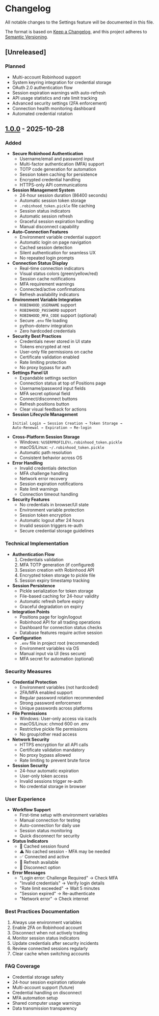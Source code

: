 # Changelog

All notable changes to the Settings feature will be documented in this file.

The format is based on [Keep a Changelog](https://keepachangelog.com/en/1.0.0/),
and this project adheres to [Semantic Versioning](https://semver.org/spec/v2.0.0.html).

## [Unreleased]

### Planned
- Multi-account Robinhood support
- System keyring integration for credential storage
- OAuth 2.0 authentication flow
- Session expiration warnings with auto-refresh
- API usage statistics and rate limit tracking
- Advanced security settings (2FA enforcement)
- Connection health monitoring dashboard
- Automated credential rotation

## [1.0.0] - 2025-10-28

### Added
- **Secure Robinhood Authentication**
  - Username/email and password input
  - Multi-factor authentication (MFA) support
  - TOTP code generation for automation
  - Session token caching for persistence
  - Encrypted credential handling
  - HTTPS-only API communications
- **Session Management System**
  - 24-hour session duration (86400 seconds)
  - Automatic session token storage
  - `.robinhood_token.pickle` file caching
  - Session status indicators
  - Automatic session refresh
  - Graceful session expiration handling
  - Manual disconnect capability
- **Auto-Connection Features**
  - Environment variable credential support
  - Automatic login on page navigation
  - Cached session detection
  - Silent authentication for seamless UX
  - No repeated login prompts
- **Connection Status Display**
  - Real-time connection indicators
  - Visual status colors (green/yellow/red)
  - Session cache notifications
  - MFA requirement warnings
  - Connected/active confirmations
  - Refresh availability indicators
- **Environment Variable Integration**
  - `ROBINHOOD_USERNAME` support
  - `ROBINHOOD_PASSWORD` support
  - `ROBINHOOD_MFA_CODE` support (optional)
  - Secure `.env` file loading
  - python-dotenv integration
  - Zero hardcoded credentials
- **Security Best Practices**
  - Credentials never stored in UI state
  - Tokens encrypted at rest
  - User-only file permissions on cache
  - Certificate validation enabled
  - Rate limiting protection
  - No proxy bypass for auth
- **Settings Panel UI**
  - Expandable settings section
  - Connection status at top of Positions page
  - Username/password input fields
  - MFA secret optional field
  - Connect/disconnect buttons
  - Refresh positions button
  - Clear visual feedback for actions
- **Session Lifecycle Management**
  ```
  Initial Login → Session Creation → Token Storage →
  Auto-Renewal → Expiration → Re-login
  ```
- **Cross-Platform Session Storage**
  - Windows: `%USERPROFILE%\.robinhood_token.pickle`
  - macOS/Linux: `~/.robinhood_token.pickle`
  - Automatic path resolution
  - Consistent behavior across OS
- **Error Handling**
  - Invalid credentials detection
  - MFA challenge handling
  - Network error recovery
  - Session expiration notifications
  - Rate limit warnings
  - Connection timeout handling
- **Security Features**
  - No credentials in browser/UI state
  - Environment variable protection
  - Session token encryption
  - Automatic logout after 24 hours
  - Invalid session triggers re-auth
  - Secure credential storage guidelines

### Technical Implementation
- **Authentication Flow**
  1. Credentials validation
  2. MFA TOTP generation (if configured)
  3. Session creation with Robinhood API
  4. Encrypted token storage to pickle file
  5. Session expiry timestamp tracking
- **Session Persistence**
  - Pickle serialization for token storage
  - File-based caching for 24-hour validity
  - Automatic refresh before expiry
  - Graceful degradation on expiry
- **Integration Points**
  - Positions page for login/logout
  - Robinhood API for all trading operations
  - Dashboard for connection status checks
  - Database features require active session
- **Configuration**
  - `.env` file in project root (recommended)
  - Environment variables via OS
  - Manual input via UI (less secure)
  - MFA secret for automation (optional)

### Security Measures
- **Credential Protection**
  - Environment variables (not hardcoded)
  - 2FA/MFA enabled support
  - Regular password rotation recommended
  - Strong password enforcement
  - Unique passwords across platforms
- **File Permissions**
  - Windows: User-only access via icacls
  - macOS/Linux: chmod 600 on .env
  - Restrictive pickle file permissions
  - No group/other read access
- **Network Security**
  - HTTPS encryption for all API calls
  - Certificate validation mandatory
  - No proxy bypass allowed
  - Rate limiting to prevent brute force
- **Session Security**
  - 24-hour automatic expiration
  - User-only token access
  - Invalid sessions trigger re-auth
  - No credential storage in browser

### User Experience
- **Workflow Support**
  - First-time setup with environment variables
  - Manual connection for testing
  - Auto-connection for daily use
  - Session status monitoring
  - Quick disconnect for security
- **Status Indicators**
  - 💾 Cached session found
  - ⚠️ No cached session - MFA may be needed
  - ✅ Connected and active
  - 🔄 Refresh available
  - 🚪 Disconnect option
- **Error Messages**
  - "Login error: Challenge Required" → Check MFA
  - "Invalid credentials" → Verify login details
  - "Rate limit exceeded" → Wait 5 minutes
  - "Session expired" → Re-authenticate
  - "Network error" → Check internet

### Best Practices Documentation
1. Always use environment variables
2. Enable 2FA on Robinhood account
3. Disconnect when not actively trading
4. Monitor session status indicators
5. Update credentials after security incidents
6. Review connected sessions regularly
7. Clear cache when switching accounts

### FAQ Coverage
- Credential storage safety
- 24-hour session expiration rationale
- Multi-account support (future)
- Credential handling on disconnect
- MFA automation setup
- Shared computer usage warnings
- Data transmission transparency

[1.0.0]: https://github.com/yourusername/WheelStrategy/releases/tag/settings-v1.0.0
